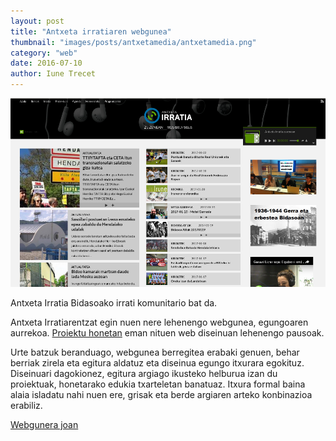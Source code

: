 ```yaml
---
layout: post
title: "Antxeta irratiaren webgunea"
thumbnail: "images/posts/antxetamedia/antxetamedia.png"
category: "web"
date: 2016-07-10
author: Iune Trecet
---
```


<img src="/images/posts/antxetamedia/antxetamedia.png" alt="Antxetamedia">

Antxeta Irratia Bidasoako irrati komunitario bat da.

Antxeta Irratiarentzat egin nuen nere lehenengo webgunea, egungoaren aurrekoa. <a href="http://iragana.antxetamedia.info/">Proiektu honetan</a> eman nituen web diseinuan lehenengo pausoak.

Urte batzuk beranduago, webgunea berregitea erabaki genuen, behar berriak zirela eta egitura aldatuz eta diseinua egungo
itxurara egokituz. Diseinuari dagokionez, egitura argiago ikusteko helburua izan du proiektuak, honetarako edukia
txarteletan banatuaz. Itxura formal baina alaia isladatu nahi nuen ere, grisak eta berde argiaren arteko konbinazioa
erabiliz.

<a class="goProject {{ page.category }}" href="https://antxetamedia.eus">Webgunera joan</a>

